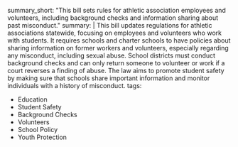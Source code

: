 summary_short: "This bill sets rules for athletic association employees and volunteers, including background checks and information sharing about past misconduct."
summary: |
  This bill updates regulations for athletic associations statewide, focusing on employees and volunteers who work with students. It requires schools and charter schools to have policies about sharing information on former workers and volunteers, especially regarding any misconduct, including sexual abuse. School districts must conduct background checks and can only return someone to volunteer or work if a court reverses a finding of abuse. The law aims to promote student safety by making sure that schools share important information and monitor individuals with a history of misconduct.
tags:
  - Education
  - Student Safety
  - Background Checks
  - Volunteers
  - School Policy
  - Youth Protection
